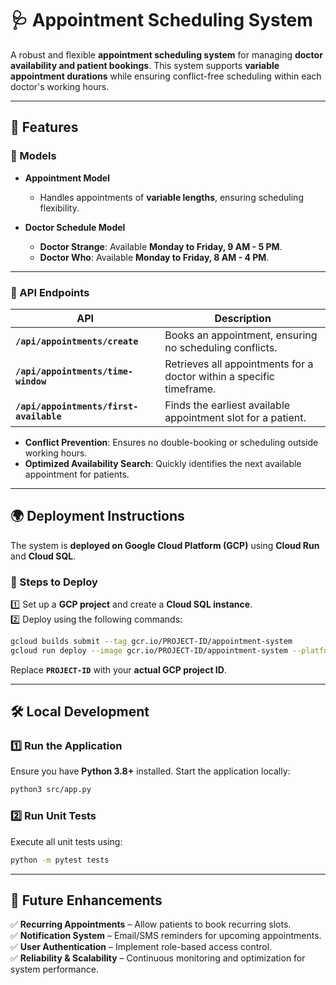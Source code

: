 # **🩺 Appointment Scheduling System**  

A robust and flexible **appointment scheduling system** for managing **doctor availability and patient bookings**. This system supports **variable appointment durations** while ensuring conflict-free scheduling within each doctor's working hours.  

---

## **🚀 Features**  

### **📌 Models**  
- **Appointment Model**  
  - Handles appointments of **variable lengths**, ensuring scheduling flexibility.  

- **Doctor Schedule Model**  
  - **Doctor Strange**: Available **Monday to Friday, 9 AM - 5 PM**.  
  - **Doctor Who**: Available **Monday to Friday, 8 AM - 4 PM**.  

---

### **🔗 API Endpoints**  

| **API**  | **Description** |
|----------|---------------|
| **`/api/appointments/create`**  | Books an appointment, ensuring no scheduling conflicts. |
| **`/api/appointments/time-window`**  | Retrieves all appointments for a doctor within a specific timeframe. |
| **`/api/appointments/first-available`**  | Finds the earliest available appointment slot for a patient. |

- **Conflict Prevention**: Ensures no double-booking or scheduling outside working hours.  
- **Optimized Availability Search**: Quickly identifies the next available appointment for patients.  

---

## **🌍 Deployment Instructions**  
The system is **deployed on Google Cloud Platform (GCP)** using **Cloud Run** and **Cloud SQL**.  

### **🚀 Steps to Deploy**  
1️⃣ Set up a **GCP project** and create a **Cloud SQL instance**.  
2️⃣ Deploy using the following commands:  

```bash
gcloud builds submit --tag gcr.io/PROJECT-ID/appointment-system
gcloud run deploy --image gcr.io/PROJECT-ID/appointment-system --platform managed
```

Replace **`PROJECT-ID`** with your **actual GCP project ID**.  

---

## **🛠 Local Development**  

### **1️⃣ Run the Application**  
Ensure you have **Python 3.8+** installed. Start the application locally:  

```bash
python3 src/app.py
```

### **2️⃣ Run Unit Tests**  
Execute all unit tests using:  

```bash
python -m pytest tests
```

---

## **🚀 Future Enhancements**  

✅ **Recurring Appointments** – Allow patients to book recurring slots.  
✅ **Notification System** – Email/SMS reminders for upcoming appointments.  
✅ **User Authentication** – Implement role-based access control.  
✅ **Reliability & Scalability** – Continuous monitoring and optimization for system performance.  

